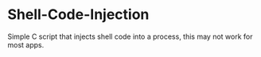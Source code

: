 # Shell-Code-Injection
Simple C script that injects shell code into a process, this may not work for most apps.
